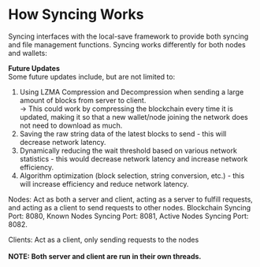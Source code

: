 # How Syncing Works
Syncing interfaces with the local-save framework to provide both syncing and file management functions.
Syncing works differently for both nodes and wallets:

**Future Updates**<br>
Some future updates include, but are not limited to:
1. Using LZMA Compression and Decompression when sending a large amount of blocks from server to client. <br>
    -> This could work by compressing the blockchain every time it is updated, making it so that a new wallet/node joining       the network does not need to download as much.
3. Saving the raw string data of the latest blocks to send - this will decrease network latency.
4. Dynamically reducing the wait threshold based on various network statistics - this would decrease network latency and increase network efficiency.
5. Algorithm optimization (block selection, string conversion, etc.) - this will increase efficiency and reduce network latency.

Nodes: Act as both a server and client, acting as a server to fulfill requests, and acting as a client to send requests to other nodes. Blockchain Syncing Port: 8080, Known Nodes Syncing Port: 8081, Active Nodes Syncing Port: 8082.

Clients: Act as a client, only sending requests to the nodes
<br><br>
**NOTE: Both server and client are run in their own threads.**
